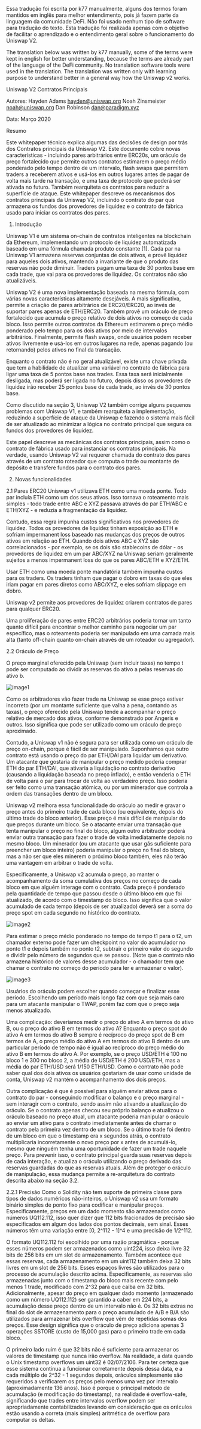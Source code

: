 Essa tradução foi escrita por k77 manualmente, alguns dos termos foram mantidos em inglês para melhor entendimento, pois já fazem parte da linguagem da comunidade DeFi.
Não foi usado nenhum tipo de software para tradução do texto. Esta tradução foi realizada apenas com o objetivo de facilitar o aprendizado e o entendimento geral sobre o funcionamento do Uniswap V2.

The translation below was written by k77 manually, some of the terms were kept in english for better understanding, because the terms are already part of the language of the DeFi community.
No translation software tools were used in the translation. The translation was written only with learning purpose to understand better in a general way how the Uniswap v2 works.

Uniswap V2 Contratos Principais

Autores:
Hayden Adams
hayden@uniswap.org
Noah Zinsmeister
noah@uniswap.org
Dan Robinson
dan@paradigm.xyz

Data:
Março 2020

Resumo

Este whitepaper técnico explica algumas das decisões de design por trás dos Contratos principais da Uniswap V2. Este documento cobre novas características - incluindo pares arbitrários entre ERC20s, um oráculo de preço fortalecido que permite outros contratos estimarem o preço médio ponderado pelo tempo dentro de um intervalo, flash swaps que permitem traders a receberem ativos e usá-los em outros lugares antes de pagar de volta mais tarde na transação, e uma taxa de protocolo que poderá ser ativada no futuro. Também rearquiteta os contratos para reduzir a superfície de ataque. Este whitepaper descreve os mecanismos dos contratos principais da Uniswap V2, incluindo o contrato do par que armazena os fundos dos provedores de liquidez e o contrato de fábrica usado para iniciar os contratos dos pares.

1. Introdução

Uniswap V1 é um sistema on-chain de contratos inteligentes na blockchain da Ethereum, implementando um protocolo de liquidez automatizada baseado em uma fórmula chamada produto constante [1]. Cada par na Uniswap V1 armazena reservas conjuntas de dois ativos, e provê liquidez para aqueles dois ativos, mantendo a invariante de que o produto das reservas não pode diminuir. Traders pagam uma taxa de 30 pontos base em cada trade, que vai para os provedores de liquidez. Os contratos não são atualizáveis.

Uniswap V2 é uma nova implementação baseada na mesma fórmula, com várias novas características altamente desejáveis. A mais significativa, permite a criação de pares arbitrários de ERC20/ERC20, ao invés de suportar pares apenas de ETH/ERC20. Também provê um oráculo de preço fortalecido que acumula o preço relativo de dois ativos no começo de cada bloco. Isso permite outros contratos da Ethereum estimarem o preço médio ponderado pelo tempo para os dois ativos por meio de intervalos arbitrários. Finalmente, permite flash swaps, onde usuários podem receber ativos livremente e usá-los em outros lugares na rede, apenas pagando (ou retornando) pelos ativos no final da transação.

Enquanto o contrato não é no geral atualizável, existe uma chave privada que tem a habilidade de atualizar uma variável no contrato de fábrica para ligar uma taxa de 5 pontos base nos trades. Essa taxa será inicialmente desligada, mas poderá ser ligada no futuro, depois disso os provedores de liquidez irão receber 25 pontos base de cada trade, ao invés de 30 pontos base.

Como discutido na seção 3, Uniswap V2 também corrige alguns pequenos problemas com Uniswap V1, e também rearquiteta a implementação, reduzindo a superfície de ataque da Uniswap e fazendo o sistema mais fácil de ser atualizado ao minimizar a lógica no contrato principal que segura os fundos dos provedores de liquidez.

Este papel descreve as mecânicas dos contratos principais, assim como o contrato de fábrica usado para instanciar os contratos principais. Na verdade, usando Uniswap V2 vai requerer chamada do contrato dos pares através de um contrato roteador que computa o trade ou montante de depósito e transfere fundos para o contrato dos pares.

2. Novas funcionalidades

2.1 Pares ERC20
Uniswap v1 utilizava ETH como uma moeda ponte. Todo par incluía ETH como um dos seus ativos. Isso tornava o roteamento mais simples - todo trade entre ABC e XYZ passava através do par ETH/ABC e ETH/XYZ - e reduzia a fragmentação da liquidez.

Contudo, essa regra impunha custos significativos nos provedores de liquidez. Todos os provedores de liquidez tinham exposição ao ETH e sofriam impermanent loss baseado nas mudanças dos preços de outros ativos em relação ao ETH. Quando dois ativos ABC e XYZ são correlacionados - por exemplo, se os dois são stablecoins de dólar - os provedores de liquidez em um par ABC/XYZ na Uniswap seriam geralmente sujeitos a menos impermanent loss do que os pares ABC/ETH e XYZ/ETH.

Usar ETH como uma moeda ponte mandatória também impunha custos para os traders. Os traders tinham que pagar o dobro em taxas do que eles iriam pagar em pares diretos como ABC/XYZ, e eles sofriam slippage em dobro.

Uniswap v2 permite aos provedores de liquidez criarem contratos de pares para qualquer ERC20.

Uma proliferação de pares entre ERC20 arbitrários poderia tornar um tanto quanto difícil para encontrar o melhor caminho para negociar um par específico, mas o roteamento poderia ser manipulado em uma camada mais alta (tanto off-chain quanto on-chain através de um roteador ou agregador).

2.2 Oráculo de Preço

O preço marginal oferecido pela Uniswap (sem incluir taxas) no tempo t pode ser computado ao dividir as reservas do ativo a pelas reservas do ativo b.

![image1](https://github.com/k7seven/traducao-uniswap-v2-whitepaper/assets/132465200/568f5f09-6501-4ec0-ae20-e5053bc90ef9)

Como os arbitradores vão fazer trade na Uniswap se esse preço estiver incorreto (por um montante suficiente que valha a pena, contando as taxas), o preço oferecido pela Uniswap tende a acompanhar o preço relativo de mercado dos ativos, conforme demonstrado por Angeris e outros. Isso significa que pode ser utilizado como um oráculo de preço aproximado.

Contudo, a Uniswap v1 não é segura para ser utilizada como um oráculo de preço on-chain, porque é fácil de ser manipulado. Suponhamos que outro contrato está usando o preço do par ETH/DAI para liquidar um derivativo. Um atacante que gostaria de manipular o preço medido poderia comprar ETH do par ETH/DAI, que ativaria a liquidação no contrato derivativo (causando a liquidação baseada no preço inflado), e então venderia o ETH de volta para o par para trocar de volta ao verdadeiro preço. Isso poderia ser feito como uma transação atômica, ou por um minerador que controla a ordem das transações dentro de um bloco.

Uniswap v2 melhora essa funcionalidade do oráculo ao medir e gravar o preço antes do primeiro trade de cada bloco (ou equivalente, depois do último trade do bloco anterior). Esse preço é mais difícil de manipular do que preços durante um bloco. Se o atacante enviar uma transação que tenta manipular o preço no final do bloco, algum outro arbitrador poderá enviar outra transação para fazer o trade de volta imediatamente depois no mesmo bloco. Um minerador (ou um atacante que usar gás suficiente para preencher um bloco inteiro) poderia manipular o preço no final do bloco, mas a não ser que eles minerem o próximo bloco também, eles não terão uma vantagem em arbitrar o trade de volta.

Especificamente, a Uniswap v2 acumula o preço, ao manter o acompanhamento da soma cumulativa dos preços no começo de cada bloco em que alguém interage com o contrato. Cada preço é ponderado pela quantidade de tempo que passou desde o último bloco em que foi atualizado, de acordo com o timestamp do bloco. Isso significa que o valor acumulado de cada tempo (depois de ser atualizado) deverá ser a soma do preço spot em cada segundo no histórico do contrato.

![image2](https://github.com/k7seven/traducao-uniswap-v2-whitepaper/assets/132465200/e8d0c1ca-208c-4627-8769-b2d8d08a484a)

Para estimar o preço médio ponderado no tempo do tempo t1 para o t2, um chamador externo pode fazer um checkpoint no valor do acumulador no ponto t1 e depois também no ponto t2, subtrair o primeiro valor do segundo e dividir pelo número de segundos que se passou. (Note que o contrato não armazena histórico de valores desse acumulador - o chamador tem que chamar o contrato no começo do período para ler e armazenar o valor).

![image3](https://github.com/k7seven/traducao-uniswap-v2-whitepaper/assets/132465200/9b9f270f-29e4-46f7-89d6-e8adc8668ecb)

Usuários do oráculo podem escolher quando começar e finalizar esse período. Escolhendo um período mais longo faz com que seja mais caro para um atacante manipular o TWAP, porém faz com que o preço seja menos atualizado.

Uma complicação: deveríamos medir o preço do ativo A em termos do ativo B, ou o preço do ativo B em termos do ativo A? Enquanto o preço spot do ativo A em termos do ativo B sempre é recíproco do preço spot de B em termos de A, o preço médio do ativo A em termos do ativo B dentro de um particular período de tempo não é igual ao recíproco do preço médio do ativo B em termos do ativo A. Por exemplo, se o preço USD/ETH é 100 no bloco 1 e 300 no bloco 2, a média de USD/ETH é 200 USD/ETH, mas a média do par ETH/USD será 1/150 ETH/USD. Como o contrato não pode saber qual dos dois ativos os usuários gostariam de usar como unidade de conta, Uniswap v2 mantém o acompanhamento dos dois preços.

Outra complicação é que é possível para alguém enviar ativos para o contrato do par - conseguindo modificar o balanço e o preço marginal - sem interagir com o contrato, sendo assim não ativando a atualização do oráculo. Se o contrato apenas checou seu próprio balanço e atualizou o oráculo baseado no preço atual, um atacante poderia manipular o oráculo ao enviar um ativo para o contrato imediatamente antes de chamar o contrato pela primeira vez dentro de um bloco. Se o último trade foi dentro de um bloco em que o timestamp era x segundos atrás, o contrato multiplicaria incorretamente o novo preço por x antes de acumulá-lo, mesmo que ninguém tenha uma oportunidade de fazer um trade naquele preço. Para prevenir isso, o contrato principal guarda suas reservas depois de cada interação, e atualiza o oráculo utilizando o preço derivado das reservas guardadas do que as reservas atuais. Além de proteger o oráculo de manipulação, essa mudança permite a re-arquitetura do contrato descrita abaixo na seção 3.2.

2.2.1 Precisão
Como o Solidity não tem suporte de primeira classe para tipos de dados numéricos não-inteiros, o Uniswap v2 usa um formato binário simples de ponto fixo para codificar e manipular preços. Especificamente, preços em um dado momento são armazenados como números UQ112.112, isso quer dizer que 112 bits fracionados de precisão são especificados em algum dos lados dos pontos decimais, sem sinal. Esses números têm uma variação entre [0, 2^112 - 1]^4 e uma precisão de 1/2^112.

O formato UQ112.112 foi escolhido por uma razão pragmática - porque esses números podem ser armazenados como uint224, isso deixa livre 32 bits de 256 bits em um slot de armazenamento. Também acontece que essas reservas, cada armazenamento em um uint112 também deixa 32 bits livres em um slot de 256 bits. Esses espaços livres são utilizados para o processo de acumulação descrito acima. Especificamente, as reservas são armazenadas junto com o timestamp do bloco mais recente com pelo menos 1 trade, modificado com 2^32 para que caiba em 32 bits. Adicionalmente, apesar do preço em qualquer dado momento (armazenado como um número UQ112.112) ser garantido a caber em 224 bits, a acumulação desse preço dentro de um intervalo não é. Os 32 bits extras no final do slot de armazenamento para o preço acumulado de A/B e B/A são utilizados para armazenar bits overflow que vêm de repetidas somas dos preços. Esse design significa que o oráculo de preço adiciona apenas 3 operações SSTORE (custo de 15,000 gas) para o primeiro trade em cada bloco.

O primeiro lado ruim é que 32 bits não é suficiente para armazenar os valores de timestamp que nunca irão overflow. Na realidade, a data quando o Unix timestamp overflows um uint32 é 02/07/2106. Para ter certeza que esse sistema continua a funcionar corretamente depois dessa data, e a cada múltiplo de 2^32 - 1 segundos depois, oráculos simplesmente são requeridos a verificarem os preços pelo menos uma vez por intervalo (aproximadamente 136 anos). Isso é porque o principal método de acumulação (e modificação do timestamp), na realidade é overflow-safe, significando que trades entre intervalos overflow podem ser apropriadamente contabilizados levando em consideração que os oráculos estão usando a correta (mais simples) aritmética de overflow para computar os deltas.
